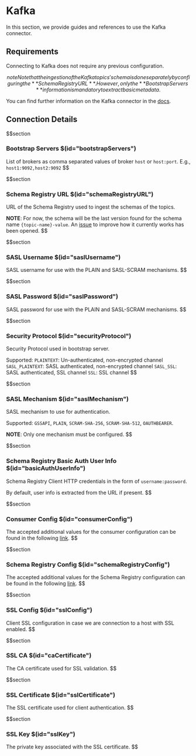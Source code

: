 # Kafka

In this section, we provide guides and references to use the Kafka connector.

## Requirements

Connecting to Kafka does not require any previous configuration.

$$note
Note that the ingestion of the Kafka topics' schema is done separately by configuring the **Schema Registry URL**. However, only the **Bootstrap Servers** information is mandatory to extract basic metadata.
$$

You can find further information on the Kafka connector in the [docs](https://docs.open-metadata.org/connectors/messaging/kafka).

## Connection Details

$$section
### Bootstrap Servers $(id="bootstrapServers")

List of brokers as comma separated values of broker `host` or `host:port`. E.g., `host1:9092,host2:9092`
$$

$$section
### Schema Registry URL $(id="schemaRegistryURL")

URL of the Schema Registry used to ingest the schemas of the topics.

**NOTE**: For now, the schema will be the last version found for the schema name `{topic-name}-value`. An [issue](https://github.com/open-metadata/OpenMetadata/issues/10399) to improve how it currently works has been opened.
$$

$$section
### SASL Username $(id="saslUsername")

SASL username for use with the PLAIN and SASL-SCRAM mechanisms.
$$

$$section
### SASL Password $(id="saslPassword")

SASL password for use with the PLAIN and SASL-SCRAM mechanisms.
$$

$$section
### Security Protocol $(id="securityProtocol")

Security Protocol used in bootstrap server.

Supported: 
`PLAINTEXT`: Un-authenticated, non-encrypted channel
`SASL_PLAINTEXT`: SASL authenticated, non-encrypted channel
`SASL_SSL`: SASL authenticated, SSL channel
`SSL`: SSL channel
$$

$$section
### SASL Mechanism $(id="saslMechanism")

SASL mechanism to use for authentication. 

Supported: `GSSAPI`, `PLAIN`, `SCRAM-SHA-256`, `SCRAM-SHA-512`, `OAUTHBEARER`. 

**NOTE**: Only one mechanism must be configured.
$$

$$section
### Schema Registry Basic Auth User Info $(id="basicAuthUserInfo")

Schema Registry Client HTTP credentials in the form of `username:password`.

By default, user info is extracted from the URL if present.
$$

$$section
### Consumer Config $(id="consumerConfig")

The accepted additional values for the consumer configuration can be found in the following [link](https://github.com/edenhill/librdkafka/blob/master/CONFIGURATION.md).
$$

$$section
### Schema Registry Config $(id="schemaRegistryConfig")

The accepted additional values for the Schema Registry configuration can be found in the following [link](https://docs.confluent.io/5.5.1/clients/confluent-kafka-python/index.html#confluent_kafka.schema_registry.SchemaRegistryClient).
$$

$$section
### SSL Config $(id="sslConfig")

Client SSL configuration in case we are connection to a host with SSL enabled.
$$

$$section
### SSL CA $(id="caCertificate")
The CA certificate used for SSL validation.
$$

$$section
### SSL Certificate $(id="sslCertificate")
The SSL certificate used for client authentication.
$$

$$section
### SSL Key $(id="sslKey")
The private key associated with the SSL certificate.
$$